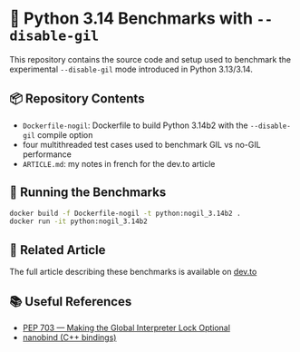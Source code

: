 
# 🐍 Python 3.14 Benchmarks with `--disable-gil`

This repository contains the source code and setup used to benchmark the experimental `--disable-gil` mode introduced in Python 3.13/3.14.

## 📦 Repository Contents

- `Dockerfile-nogil`: Dockerfile to build Python 3.14b2 with the `--disable-gil` compile option
- four multithreaded test cases used to benchmark GIL vs no-GIL performance
- `ARTICLE.md`: my notes in french for the dev.to article

## 🚀 Running the Benchmarks

```bash
docker build -f Dockerfile-nogil -t python:nogil_3.14b2 .
docker run -it python:nogil_3.14b2
```

## 📝 Related Article

The full article describing these benchmarks is available on [dev.to](https://dev.to/basilemarchand/benchmarks-of-python-314b2-with-disable-gil-1ml3)



## 📚 Useful References

- [PEP 703 — Making the Global Interpreter Lock Optional](https://peps.python.org/pep-0703/)
- [nanobind (C++ bindings)](https://github.com/wjakob/nanobind)
